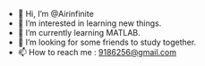 - 👋 Hi, I’m @Airinfinite
- 👀 I’m interested in learning new things.
- 🌱 I’m currently learning MATLAB.
- 💞️ I’m looking for some friends to study together.
- 📫 How to reach me : 9186256@gmail.com

<!---
Airinfinite/Airinfinite is a ✨ special ✨ repository because its `README.md` (this file) appears on your GitHub profile.
You can click the Preview link to take a look at your changes.
--->
